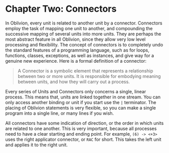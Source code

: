 # Chapter Two: Connectors

In Oblivion, every unit is related to another unit by a connector. Connectors employ the task of mapping one unit to another, and compounding the successive mapping of several units into more units. They are perhaps the most abstract feature in all Oblivion, since they allow very low level processing and flexibility. The concept of connectors is to completely undo the standard features of a programming language, such as for loops, functions, classes, exceptions, as well as instances, and give way for a genuine new experience. Here is a formal definition of a connector:

> A Connector is a symbolic element that represents a relationship between two or more units. It is responsible for embodying meaning between units, and how they will carry out a process.

Every series of Units and Connectors only concerns a single, linear process. This means that, units are linked together in one stream. You can only access another binding or unit if you start use the `|` terminator. The placing of Oblivion statements is very flexible, so you can make a single program into a single line, or many lines if you wish.

All connectors have some indication of direction, or the order in which units are related to one another. This is very important, because all processes need to have a clear starting and ending point. For example, `(6) -> <+3>` uses the right applicator connector, or `RAC` for short. This takes the left unit and applies it to the right unit.

